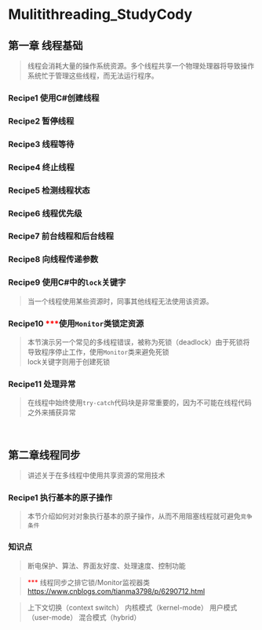 ﻿# Mulitithreading_StudyCody



## 第一章 线程基础
> 线程会消耗大量的操作系统资源。多个线程共享一个物理处理器将导致操作系统忙于管理这些线程，而无法运行程序。

### Recipe1 使用C#创建线程
### Recipe2 暂停线程
### Recipe3 线程等待
### Recipe4 终止线程
### Recipe5 检测线程状态
### Recipe6 线程优先级
### Recipe7 前台线程和后台线程
### Recipe8 向线程传递参数
### Recipe9 使用C#中的`lock`关键字

> 当一个线程使用某些资源时，同事其他线程无法使用该资源。

### Recipe10 <font color="#FF0000">***</font>使用`Monitor`类锁定资源

>本节演示另一个常见的多线程错误，被称为死锁（deadlock）由于死锁将导致程序停止工作，使用`Monitor`类来避免死锁<br/>
>lock关键字则用于创建死锁

### Recipe11 处理异常
>在线程中始终使用`try-catch`代码块是非常重要的，因为不可能在线程代码之外来捕获异常

<br/>

## 第二章线程同步
> 讲述关于在多线程中使用共享资源的常用技术

### Recipe1 执行基本的原子操作

> 本节介绍如何对对象执行基本的原子操作，从而不用阻塞线程就可避免`竞争条件`


### 知识点

> 断电保护、算法、界面友好度、处理速度、控制功能

> <font color="#FF0000">***</font> 线程同步之排它锁/Monitor监视器类 https://www.cnblogs.com/tianma3798/p/6290712.html

> 上下文切换（context switch）  内核模式（kernel-mode）  用户模式（user-mode）  混合模式（hybrid）
